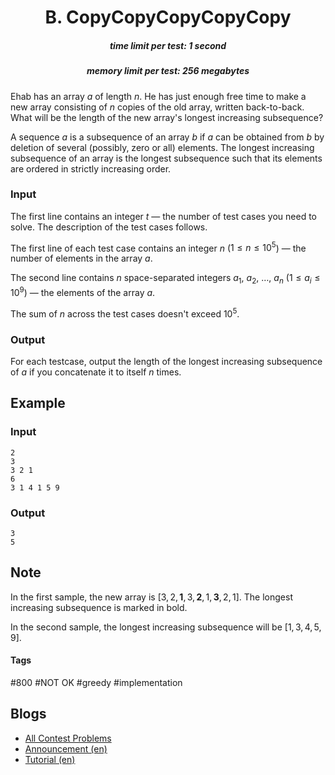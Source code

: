 <h1 style='text-align: center;'> B. CopyCopyCopyCopyCopy</h1>

<h5 style='text-align: center;'>time limit per test: 1 second</h5>
<h5 style='text-align: center;'>memory limit per test: 256 megabytes</h5>

Ehab has an array $a$ of length $n$. He has just enough free time to make a new array consisting of $n$ copies of the old array, written back-to-back. What will be the length of the new array's longest increasing subsequence?

A sequence $a$ is a subsequence of an array $b$ if $a$ can be obtained from $b$ by deletion of several (possibly, zero or all) elements. The longest increasing subsequence of an array is the longest subsequence such that its elements are ordered in strictly increasing order.

### Input

The first line contains an integer $t$ — the number of test cases you need to solve. The description of the test cases follows.

The first line of each test case contains an integer $n$ ($1 \le n \le 10^5$) — the number of elements in the array $a$.

The second line contains $n$ space-separated integers $a_1$, $a_2$, $\ldots$, $a_{n}$ ($1 \le a_i \le 10^9$) — the elements of the array $a$.

The sum of $n$ across the test cases doesn't exceed $10^5$.

### Output

For each testcase, output the length of the longest increasing subsequence of $a$ if you concatenate it to itself $n$ times.

## Example

### Input


```text
2
3
3 2 1
6
3 1 4 1 5 9
```
### Output


```text
3
5
```
## Note

In the first sample, the new array is $[3,2,\textbf{1},3,\textbf{2},1,\textbf{3},2,1]$. The longest increasing subsequence is marked in bold.

In the second sample, the longest increasing subsequence will be $[1,3,4,5,9]$.



#### Tags 

#800 #NOT OK #greedy #implementation 

## Blogs
- [All Contest Problems](../Codeforces_Round_628_(Div._2).md)
- [Announcement (en)](../blogs/Announcement_(en).md)
- [Tutorial (en)](../blogs/Tutorial_(en).md)
